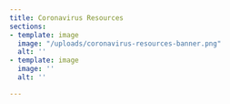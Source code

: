 ```yaml
---
title: Coronavirus Resources
sections:
- template: image
  image: "/uploads/coronavirus-resources-banner.png"
  alt: ''
- template: image
  image: ''
  alt: ''

---
```

